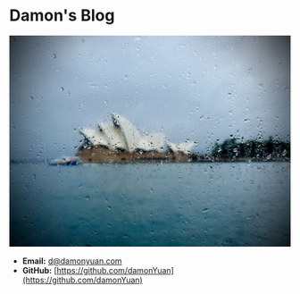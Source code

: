 # Damon's Blog

![Opera House](.gitbook/assets/opera-house.jpg "@ Opera House 240208")

- **Email:** [d@damonyuan.com](mailto:d@damonyuan.com)
- **GitHub:** [https://github.com/damonYuan](https://github.com/damonYuan)
